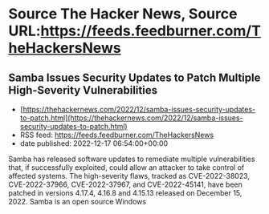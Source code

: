 # Source The Hacker News, Source URL:https://feeds.feedburner.com/TheHackersNews

## Samba Issues Security Updates to Patch Multiple High-Severity Vulnerabilities
 - [https://thehackernews.com/2022/12/samba-issues-security-updates-to-patch.html](https://thehackernews.com/2022/12/samba-issues-security-updates-to-patch.html)
 - RSS feed: https://feeds.feedburner.com/TheHackersNews
 - date published: 2022-12-17 06:54:00+00:00

Samba has released software updates to remediate multiple vulnerabilities that, if successfully exploited, could allow an attacker to take control of affected systems.
The high-severity flaws, tracked as CVE-2022-38023, CVE-2022-37966, CVE-2022-37967, and CVE-2022-45141, have been patched in versions 4.17.4, 4.16.8 and 4.15.13 released on December 15, 2022.
Samba is an open source Windows
